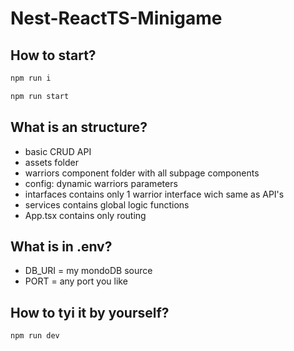# Nest-ReactTS-Minigame
## How to start?
```cmd
npm run i
```
```cmd
npm run start
```
## What is an structure?
- basic CRUD API
- assets folder
- warriors component folder with all subpage components
- config: dynamic warriors parameters
- intarfaces contains only 1 warrior interface wich same as API's
- services contains global logic functions
- App.tsx contains only routing
## What is in .env?
- DB_URI = my mondoDB source
- PORT = any port you like
## How to tyi it by yourself?
```cmd
npm run dev
```
